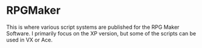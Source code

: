 # RPGMaker
This is where various script systems are published for the RPG Maker Software. I primarily focus on the XP version, but some of the scripts can be used in VX or Ace.
